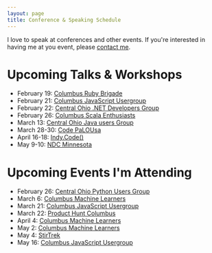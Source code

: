 ```yaml
---
layout: page
title: Conference & Speaking Schedule
---
```


I love to speak at conferences and other events. If you're interested in having me at you event, please [contact me](mailto:guy@guyroyse.com).

# Upcoming Talks & Workshops

- February 19: [Columbus Ruby Brigade](http://columbusrb.com/)
- February 21: [Columbus JavaScript Usergroup](http://columbusjs.org/)
- February 22: [Central Ohio .NET Developers Group](http://condg.org/)
- February 26: [Columbus Scala Enthusiasts](https://www.meetup.com/Columbus-Scala-Enthusiasts/)
- March 13: [Central Ohio Java users Group](http://www.cojug.org/)
- March 28-30: [Code PaLOUsa](http://www.codepalousa.com/)
- April 16-18: [Indy.Code()](https://indycode.amegala.com/)
- May 9-10: [NDC Minnesota](https://ndcminnesota.com/)


# Upcoming Events I'm Attending

- February 26: [Central Ohio Python Users Group](https://www.meetup.com/Central-Ohio-Python-Users-Group/)
- March 6: [Columbus Machine Learners](https://www.meetup.com/Columbus-Machine-Learners/)
- March 21: [Columbus JavaScript Usergroup](http://cbusjs.github.io)
- March 22: [Product Hunt Columbus](https://www.meetup.com/Product-Hunt-Columbus/)
- April 4: [Columbus Machine Learners](https://www.meetup.com/Columbus-Machine-Learners/)
- May 2: [Columbus Machine Learners](https://www.meetup.com/Columbus-Machine-Learners/)
- May 4: [StirTrek](https://www.stirtrek.com/)
- May 16: [Columbus JavaScript Usergroup](http://cbusjs.github.io)
